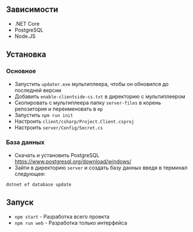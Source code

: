 ## Зависимости

- .NET Core
- PostgreSQL
- Node.JS

## Установка

### Основное

- Запустить `updater.exe` мультиплеера, чтобы он обновился до последней версии
- Добавить `enable-clientside-cs.txt` в директорию с мультиплеером
- Скопировать с мультиплеера папку `server-files` в корень репозитория и переименовать в `mp`
- Запустить `npm run init`
- Настроить `client/csharp/Project.Client.csproj`
- Настроить `server/Config/Secret.cs`

### База данных

- Скачать и установить PostgreSQL https://www.postgresql.org/download/windows/
- Зайти в директорию `server` и создать базу данных введя в терминал следующее:

```batch
dotnet ef database update
```

## Запуск

- `npm start` - Разработка всего проекта
- `npm run web` - Разработка только интерфейса
